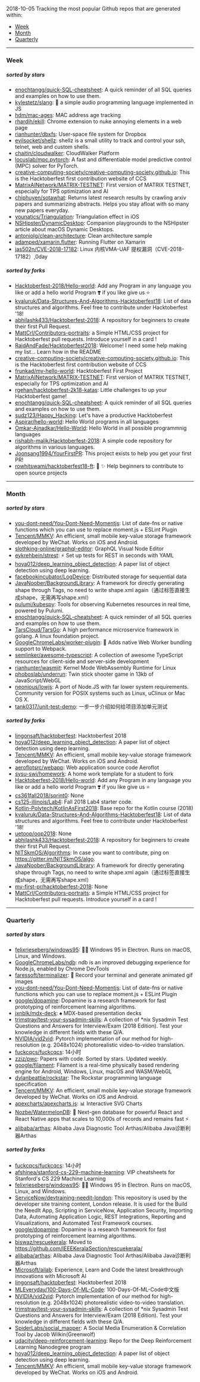2018-10-05
Tracking the most popular Github repos that are generated within: 
* [Week](https://github.com/polebug/github_trending_spider/blob/master/2018-10-05.md#week)
* [Month](https://github.com/polebug/github_trending_spider/blob/master/2018-10-05.md#month)
* [Quarterly](https://github.com/polebug/github_trending_spider/blob/master/2018-10-05.md#quarterly)
--- 
### Week 
##### sorted by stars 
* [enochtangg/quick-SQL-cheatsheet](https://github.com/enochtangg/quick-SQL-cheatsheet): A quick reminder of all SQL queries and examples on how to use them. 
* [kylestetz/slang](https://github.com/kylestetz/slang): 🎤 a simple audio programming language implemented in JS
* [hdm/mac-ages](https://github.com/hdm/mac-ages): MAC address age tracking
* [rhardih/ekill](https://github.com/rhardih/ekill): Chrome extension to nuke annoying elements in a web page
* [rianhunter/dbxfs](https://github.com/rianhunter/dbxfs): User-space file system for Dropbox
* [evilsocket/shellz](https://github.com/evilsocket/shellz): shellz is a small utility to track and control your ssh, telnet, web and custom shells.
* [chaitin/cloudwalker](https://github.com/chaitin/cloudwalker): CloudWalker Platform
* [locuslab/mpc.pytorch](https://github.com/locuslab/mpc.pytorch): A fast and differentiable model predictive control (MPC) solver for PyTorch.
* [creative-computing-society/creative-computing-society.github.io](https://github.com/creative-computing-society/creative-computing-society.github.io): This is the Hacktoberfest first contribution website of CCS
* [MatrixAINetwork/MATRIX-TESTNET](https://github.com/MatrixAINetwork/MATRIX-TESTNET): First version of MATRIX TESTNET, especially for TPS optimization and AI
* [chiphuyen/sotawhat](https://github.com/chiphuyen/sotawhat): Returns latest research results by crawling arxiv papers and summarizing abstracts. Helps you stay afloat with so many new papers everyday.
* [younatics/Triangulation](https://github.com/younatics/Triangulation): Triangulation effect in iOS
* [NSHipster/DynamicDesktop](https://github.com/NSHipster/DynamicDesktop): Companion playgrounds to the NSHipster article about macOS Dynamic Desktops.
* [antoniolg/clean-architecture](https://github.com/antoniolg/clean-architecture): Clean architecture sample 
* [adamped/xamarin.flutter](https://github.com/adamped/xamarin.flutter): Running Flutter on Xamarin
* [jas502n/CVE-2018-17182](https://github.com/jas502n/CVE-2018-17182): Linux 内核VMA-UAF 提权漏洞（CVE-2018-17182）,0day
##### sorted by forks 
* [Hacktoberfest-2018/Hello-world](https://github.com/Hacktoberfest-2018/Hello-world): Add any  Program in any language you like or add a hello world Program ❣️ if you like give us :star:
* [kvaluruk/Data-Structures-And-Algorithms-Hacktoberfest18](https://github.com/kvaluruk/Data-Structures-And-Algorithms-Hacktoberfest18): List of data structures and algorithms. Feel free to contribute under Hacktoberfest '18!
* [abhilashk433/Hacktoberfest-2018](https://github.com/abhilashk433/Hacktoberfest-2018): A repository for beginners to create their first Pull Request. 
* [MattCrl/Contributors-portraits](https://github.com/MattCrl/Contributors-portraits): a Simple HTML/CSS project for Hacktoberfest pull requests. Introduce yourself in a card !
* [RaidAndFade/Hacktoberfest2018](https://github.com/RaidAndFade/Hacktoberfest2018): Welcome! I need some help making my list... Learn how in the README
* [creative-computing-society/creative-computing-society.github.io](https://github.com/creative-computing-society/creative-computing-society.github.io): This is the Hacktoberfest first contribution website of CCS
* [frunkad/my-hello-world](https://github.com/frunkad/my-hello-world): Hacktoberfest First Project
* [MatrixAINetwork/MATRIX-TESTNET](https://github.com/MatrixAINetwork/MATRIX-TESTNET): First version of MATRIX TESTNET, especially for TPS optimization and AI
* [rgehan/hacktoberfest-2k18-katas](https://github.com/rgehan/hacktoberfest-2k18-katas): Little challenges to up your Hacktoberfest game!
* [enochtangg/quick-SQL-cheatsheet](https://github.com/enochtangg/quick-SQL-cheatsheet): A quick reminder of all SQL queries and examples on how to use them. 
* [sudz123/Happy_Hacking](https://github.com/sudz123/Happy_Hacking): Let's have a productive Hacktoberfest
* [Aspirar/hello-world](https://github.com/Aspirar/hello-world): Hello World programs in all languages
* [Omkar-Ajnadkar/Hello-World](https://github.com/Omkar-Ajnadkar/Hello-World): Hello World in all possible programmnig languages
* [rishabh-malik/Hacktoberfest-2018](https://github.com/rishabh-malik/Hacktoberfest-2018): A simple code repository for algorithms in various languages.
* [Joonsang1994/YourFirstPR](https://github.com/Joonsang1994/YourFirstPR): This project exists to help you get your first PR!
* [rowhitswami/hacktoberfest18-ft](https://github.com/rowhitswami/hacktoberfest18-ft): :rocket: :sparkles: Help beginners to contribute to open source projects 
--- 
### Month 
##### sorted by stars 
* [you-dont-need/You-Dont-Need-Momentjs](https://github.com/you-dont-need/You-Dont-Need-Momentjs): List of date-fns or native functions which you can use to replace moment.js + ESLint Plugin 
* [Tencent/MMKV](https://github.com/Tencent/MMKV): An efficient, small mobile key-value storage framework developed by WeChat. Works on iOS and Android.
* [slothking-online/graphql-editor](https://github.com/slothking-online/graphql-editor): GraphQL Visual Node Editor
* [eykrehbein/strest](https://github.com/eykrehbein/strest): ⚡️ Set up tests for REST in seconds with YAML
* [hoya012/deep_learning_object_detection](https://github.com/hoya012/deep_learning_object_detection): A paper list of object detection using deep learning.
* [facebookincubator/LogDevice](https://github.com/facebookincubator/LogDevice): Distributed storage for sequential data
* [JavaNoober/BackgroundLibrary](https://github.com/JavaNoober/BackgroundLibrary): A framework for directly generating shape through Tags, no need to write shape.xml again（通过标签直接生成shape，无需再写shape.xml）
* [pulumi/kubespy](https://github.com/pulumi/kubespy): Tools for observing Kubernetes resources in real time, powered by Pulumi.
* [enochtangg/quick-SQL-cheatsheet](https://github.com/enochtangg/quick-SQL-cheatsheet): A quick reminder of all SQL queries and examples on how to use them. 
* [TarsCloud/TarsGo](https://github.com/TarsCloud/TarsGo): A  high performance microservice  framework  in golang. A linux foundation project.
* [GoogleChromeLabs/worker-plugin](https://github.com/GoogleChromeLabs/worker-plugin): 🐳 Adds native Web Worker bundling support to Webpack.
* [semlinker/awesome-typescript](https://github.com/semlinker/awesome-typescript): A collection of awesome TypeScript resources for client-side and server-side development
* [rianhunter/wasmjit](https://github.com/rianhunter/wasmjit): Kernel Mode WebAssembly Runtime for Linux
* [phoboslab/underrun](https://github.com/phoboslab/underrun): Twin stick shooter game in 13kb of JavaScript/WebGL
* [neonious/lowjs](https://github.com/neonious/lowjs): A port of Node.JS with far lower system requirements. Community version for POSIX systems such as Linux, uClinux or Mac OS X.
* [tank0317/unit-test-demo](https://github.com/tank0317/unit-test-demo): 一步一步介绍如何给项目添加单元测试
##### sorted by forks 
* [lingonsaft/hacktoberfest](https://github.com/lingonsaft/hacktoberfest): Hacktoberfest 2018
* [hoya012/deep_learning_object_detection](https://github.com/hoya012/deep_learning_object_detection): A paper list of object detection using deep learning.
* [Tencent/MMKV](https://github.com/Tencent/MMKV): An efficient, small mobile key-value storage framework developed by WeChat. Works on iOS and Android.
* [aeroflotsrc/webapp](https://github.com/aeroflotsrc/webapp): Web application source code Aeroflot
* [sysu-swi/homework](https://github.com/sysu-swi/homework): A home work template for a student to fork 
* [Hacktoberfest-2018/Hello-world](https://github.com/Hacktoberfest-2018/Hello-world): Add any  Program in any language you like or add a hello world Program ❣️ if you like give us :star:
* [cs361fall2018/sprint0](https://github.com/cs361fall2018/sprint0): None
* [cs125-illinois/Lab4](https://github.com/cs125-illinois/Lab4): Fall 2018 Lab4 starter code.
* [Kotlin-Polytech/KotlinAsFirst2018](https://github.com/Kotlin-Polytech/KotlinAsFirst2018): Base repo for the Kotlin course (2018)
* [kvaluruk/Data-Structures-And-Algorithms-Hacktoberfest18](https://github.com/kvaluruk/Data-Structures-And-Algorithms-Hacktoberfest18): List of data structures and algorithms. Feel free to contribute under Hacktoberfest '18!
* [uetoop/oop2018](https://github.com/uetoop/oop2018): None
* [abhilashk433/Hacktoberfest-2018](https://github.com/abhilashk433/Hacktoberfest-2018): A repository for beginners to create their first Pull Request. 
* [NITSkmOS/Algorithms](https://github.com/NITSkmOS/Algorithms): In case you want to contribute, ping on https://gitter.im/NITSkmOS/algo.
* [JavaNoober/BackgroundLibrary](https://github.com/JavaNoober/BackgroundLibrary): A framework for directly generating shape through Tags, no need to write shape.xml again（通过标签直接生成shape，无需再写shape.xml）
* [my-first-pr/hacktoberfest-2018](https://github.com/my-first-pr/hacktoberfest-2018): None
* [MattCrl/Contributors-portraits](https://github.com/MattCrl/Contributors-portraits): a Simple HTML/CSS project for Hacktoberfest pull requests. Introduce yourself in a card !
--- 
### Quarterly 
##### sorted by stars 
* [felixrieseberg/windows95](https://github.com/felixrieseberg/windows95): 💩🚀 Windows 95 in Electron. Runs on macOS, Linux, and Windows.
* [GoogleChromeLabs/ndb](https://github.com/GoogleChromeLabs/ndb): ndb is an improved debugging experience for Node.js, enabled by Chrome DevTools
* [faressoft/terminalizer](https://github.com/faressoft/terminalizer): 🦄 Record your terminal and generate animated gif images
* [you-dont-need/You-Dont-Need-Momentjs](https://github.com/you-dont-need/You-Dont-Need-Momentjs): List of date-fns or native functions which you can use to replace moment.js + ESLint Plugin 
* [google/dopamine](https://github.com/google/dopamine): Dopamine is a research framework for fast prototyping of reinforcement learning algorithms. 
* [jxnblk/mdx-deck](https://github.com/jxnblk/mdx-deck): :spades: MDX-based presentation decks
* [trimstray/test-your-sysadmin-skills](https://github.com/trimstray/test-your-sysadmin-skills): A collection of *nix Sysadmin Test Questions and Answers for Interview/Exam (2018 Edition). Test your knowledge in different fields with these Q/A.
* [NVIDIA/vid2vid](https://github.com/NVIDIA/vid2vid): Pytorch implementation of our method for high-resolution (e.g. 2048x1024) photorealistic video-to-video translation.
* [fuckcqcs/fuckcqcs](https://github.com/fuckcqcs/fuckcqcs): 14小时
* [zziz/pwc](https://github.com/zziz/pwc): Papers with code. Sorted by stars. Updated weekly. 
* [google/filament](https://github.com/google/filament): Filament is a real-time physically based rendering engine for Android, Windows, Linux, macOS and WASM/WebGL
* [dylanbeattie/rockstar](https://github.com/dylanbeattie/rockstar): The Rockstar programming language specification
* [Tencent/MMKV](https://github.com/Tencent/MMKV): An efficient, small mobile key-value storage framework developed by WeChat. Works on iOS and Android.
* [apexcharts/apexcharts.js](https://github.com/apexcharts/apexcharts.js): 📊 Interactive SVG Charts
* [Nozbe/WatermelonDB](https://github.com/Nozbe/WatermelonDB): 🍉 Next-gen database for powerful React and React Native apps that scales to 10,000s of records and remains fast ⚡️
* [alibaba/arthas](https://github.com/alibaba/arthas): Alibaba Java Diagnostic Tool Arthas/Alibaba Java诊断利器Arthas
##### sorted by forks 
* [fuckcqcs/fuckcqcs](https://github.com/fuckcqcs/fuckcqcs): 14小时
* [afshinea/stanford-cs-229-machine-learning](https://github.com/afshinea/stanford-cs-229-machine-learning): VIP cheatsheets for Stanford's CS 229 Machine Learning
* [felixrieseberg/windows95](https://github.com/felixrieseberg/windows95): 💩🚀 Windows 95 in Electron. Runs on macOS, Linux, and Windows.
* [ServiceNow/devtraining-needit-london](https://github.com/ServiceNow/devtraining-needit-london): This repository is used by the developer site training content, London release. It is used for the Build the NeedIt App, Scripting in ServiceNow, Application Security, Importing Data, Automating Application Logic, REST Integrations, Reporting and Visualizations, and Automated Test Framework courses.
* [google/dopamine](https://github.com/google/dopamine): Dopamine is a research framework for fast prototyping of reinforcement learning algorithms. 
* [biswaz/rescuekerala](https://github.com/biswaz/rescuekerala): Moved to https://github.com/IEEEKeralaSection/rescuekerala/
* [alibaba/arthas](https://github.com/alibaba/arthas): Alibaba Java Diagnostic Tool Arthas/Alibaba Java诊断利器Arthas
* [Microsoft/ailab](https://github.com/Microsoft/ailab): Experience, Learn and Code the latest breakthrough innovations with Microsoft AI
* [lingonsaft/hacktoberfest](https://github.com/lingonsaft/hacktoberfest): Hacktoberfest 2018
* [MLEveryday/100-Days-Of-ML-Code](https://github.com/MLEveryday/100-Days-Of-ML-Code): 100-Days-Of-ML-Code中文版
* [NVIDIA/vid2vid](https://github.com/NVIDIA/vid2vid): Pytorch implementation of our method for high-resolution (e.g. 2048x1024) photorealistic video-to-video translation.
* [trimstray/test-your-sysadmin-skills](https://github.com/trimstray/test-your-sysadmin-skills): A collection of *nix Sysadmin Test Questions and Answers for Interview/Exam (2018 Edition). Test your knowledge in different fields with these Q/A.
* [SpiderLabs/social_mapper](https://github.com/SpiderLabs/social_mapper): A Social Media Enumeration & Correlation Tool by Jacob Wilkin(Greenwolf)
* [udacity/deep-reinforcement-learning](https://github.com/udacity/deep-reinforcement-learning): Repo for the Deep Reinforcement Learning Nanodegree program
* [hoya012/deep_learning_object_detection](https://github.com/hoya012/deep_learning_object_detection): A paper list of object detection using deep learning.
* [Tencent/MMKV](https://github.com/Tencent/MMKV): An efficient, small mobile key-value storage framework developed by WeChat. Works on iOS and Android.
